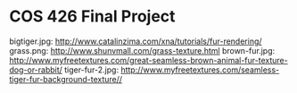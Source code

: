 # COS 426 Final Project

bigtiger.jpg: http://www.catalinzima.com/xna/tutorials/fur-rendering/
grass.png: http://www.shunvmall.com/grass-texture.html
brown-fur.jpg: http://www.myfreetextures.com/great-seamless-brown-animal-fur-texture-dog-or-rabbit/
tiger-fur-2.jpg: http://www.myfreetextures.com/seamless-tiger-fur-background-texture//
